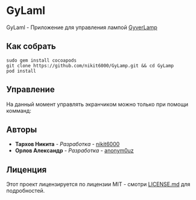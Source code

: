 # GyLaml

GyLaml - Приложение для управления лампой [GyverLamp](https://github.com/AlexGyver/GyverLamp) 

## Как собрать

```
sudo gem install cocoapods
git clone https://github.com/nikit6000/GyLamp.git && cd GyLamp
pod install
```

## Управление

На данный момент управлять экранчиком можно только при помощи комманд:


## Авторы

* **Тархов Никита** - *Разработка* - [nikit6000](https://github.com/nikit6000)
* **Орлов Александр** - *Разработка* - [anonym0uz](https://github.com/anonym0uz)

## Лиценция

Этот проект лицензируется по лицензии MIT - смотри [LICENSE.md](LICENSE) для подробностей.
